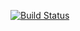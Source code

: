 [![Build Status](http://ci.slyris.eu/job/VulsaEngine/badge/icon?style=plastic)](http://ci.slyris.eu/job/VulsaEngine/)
